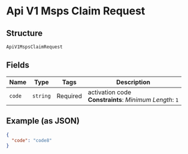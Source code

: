 
# Api V1 Msps Claim Request

## Structure

`ApiV1MspsClaimRequest`

## Fields

| Name | Type | Tags | Description |
|  --- | --- | --- | --- |
| `code` | `string` | Required | activation code<br>**Constraints**: *Minimum Length*: `1` |

## Example (as JSON)

```json
{
  "code": "code8"
}
```

